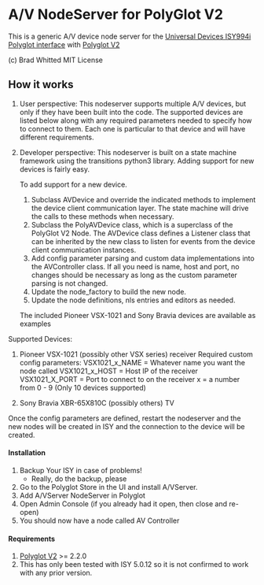 # A/V NodeServer for PolyGlot V2

This is a generic A/V device node server for the [Universal Devices ISY994i](https://www.universal-devices.com/residential/ISY) [Polyglot interface](http://www.universal-devices.com/developers/polyglot/docs/) with  [Polyglot V2](https://github.com/Einstein42/udi-polyglotv2)

(c) Brad Whitted
MIT License

## How it works

1. User perspective:
   This nodeserver supports multiple A/V devices, but only if they have been built into the code.  The supported devices
   are listed below along with any required parameters needed to specify how to connect to them.  Each one is particular
   to that device and will have different requirements.
   
2. Developer perspective:
   This nodeserver is built on a state machine framework using the transitions python3 library.  Adding support for
   new devices is fairly easy.
   
   To add support for a new device.
     1. Subclass AVDevice and override the indicated methods to implement the device client communication layer.
        The state machine will drive the calls to these methods when necessary.
     2. Subclass the PolyAVDevice class, which is a superclass of the PolyGlot V2 Node.  The AVDevice class defines
        a Listener class that can be inherited by the new class to listen for events from the device client communication
        instances.
     3. Add config parameter parsing and custom data implementations into the AVController class.  If all you need is
        name, host and port, no changes should be necessary as long as the custom parameter parsing is not changed.
     4. Update the node_factory to build the new node.
     5. Update the node definitions, nls entries and editors as needed.
     
   The included Pioneer VSX-1021 and Sony Bravia devices are available as examples
   
Supported Devices:
  1. Pioneer VSX-1021 (possibly other VSX series) receiver
     Required custom config parameters:
       VSX1021_x_NAME = Whatever name you want the node called
       VSX1021_x_HOST = Host IP of the receiver
       VSX1021_X_PORT = Port to connect to on the receiver
     x = a number from 0 - 9 (Only 10 devices supported)
       
  2. Sony Bravia XBR-65X810C (possibly others) TV

Once the config parameters are defined, restart the nodeserver and the new nodes will be created in ISY and the
connection to the device will be created.

#### Installation

1. Backup Your ISY in case of problems!
   * Really, do the backup, please
2. Go to the Polyglot Store in the UI and install A/VServer.
3. Add A/VServer NodeServer in Polyglot
5. Open Admin Console (if you already had it open, then close and re-open)
6. You should now have a node called AV Controller

#### Requirements
1. [Polyglot V2](https://github.com/UniversalDevicesInc/polyglot-v2) >= 2.2.0
2. This has only been tested with ISY 5.0.12 so it is not confirmed to work with any prior version.
